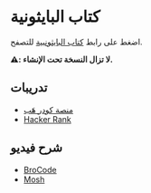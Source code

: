 # كتاب البايثونية

اضغط على رابط [كتاب البايثونبية](https://hassanalgoz.github.io/) للتصفح.

**⚠️: لا تزال النسخة تحت الإنشاء.**

## تدريبات

- [منصة كودر هَب](https://coderhub.sa/)
- [Hacker Rank](https://www.hackerrank.com/interview/preparation-kits/one-week-preparation-kit/one-week-day-one/challenges)

## شرح فيديو

- [BroCode](https://www.youtube.com/playlist?list=PLZPZq0r_RZOOkUQbat8LyQii36cJf2SWT)
- [Mosh](https://www.youtube.com/watch?v=kqtD5dpn9C8)
